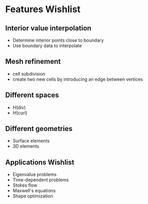 # Features Wishlist

## Interior value interpolation
  - Determine interior points close to boundary
  - Use boundary data to interpolate

## Mesh refinement
- cell subdivision
- create two new cells by introducing an edge between vertices

## Different spaces
- $H$(div)
- $H$(curl)

## Different geometries
- Surface elements
- 3D elements

## Applications Wishlist
- Eigenvalue problems
- Time-dependent problems
- Stokes flow
- Maxwell's equations
- Shape optimization